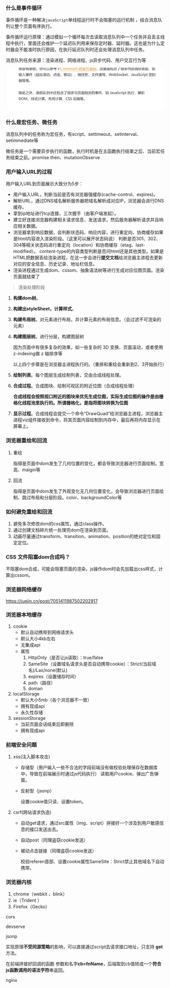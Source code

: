 ### 什么是事件循环

事件循环是一种解决`javaScript`单线程运行时不会阻塞的运行机制 ，结合消息队列让整个页面有序执行。

事件循环运行原理：通过模拟一个循环每次去读取消息队列中一个任务并且丢主线程中执行，里面还会维护一个延迟队列用来保存定时器、延时器。这也是为什么定时器会不能准时执行原因，在执行延迟队列时还会处理消息队列中任务。

消息队列任务来源：渲染进程、网络进程、js异步代码、用户交互行为等

![448d71aa675ba0a185ff021adfed58c](../images/448d71aa675ba0a185ff021adfed58c.png)

### 什么是宏任务、微任务

消息队列中的任务称为宏任务，有script、settimeout、setinterval、setimmediate等

微任务是一个需要异步执行的函数，执行时机是在主函数执行结束之后、当前宏任务结束之前。promise.then、mutationObserve

### 用户输入URL的过程

用户输入URL到页面展示大致分为5步：

* 用户输入URL，判断当前是否有浏览器强缓存(cache-control、expires)。
* 解析URL，通过DNS域名解析服务器把域名解析成对应IP，浏览器会进行DNS缓存。
* 拿到ip地址进行tcp连接，三次握手（由客户端发起）。
* 建立好连接浏览器构建相关请求信息、发送请求，然后服务器解析请求并且响应相关数据。
* 浏览器拿到响应数据，会判断状态码、响应内容，进行重定向、协商缓存如果是html内容进入渲染阶段。（这里可以展开状态码说）
  判断是否301、302、304等相关状态码进行重定向（location）和协商缓存（etag、last-modified）。
  content-type的内容类型判断是否问html还是其他类型。如果是HTML把数据丢给渲染进程，在这一步会进行**提交文档**给浏览器主进程去更新对应的安全信息、历史记录、地址栏信息。
* 渲染进程通过生成dom、cssom、抽象语法树等进行生成对应位图页面。渲染页面就结束了

> 渲染处理阶段

1. **构建dom树**。

2. **构建出styleSheet，计算样式**。

3. **构建布局树**。对元素进行布局，并计算元素的布局信息。（会过滤不可渲染的元素）

4. **构建图层树**。进行分层，构建图层树

   因为页面中有很多复杂的效果，如一些复杂的 3D 变换、页面滚动，或者使用 z-indexing做 z 轴排序等

   以上四个步骤是在浏览器主进程执行的。（重排和重绘会重新到2、3开始执行）

5. **绘制列表**。每个图层生成绘制列表，交由合成线程处理。

6. **合成过程**。合成图块、绘制可视区的附近位图（合成线程处理）

   **合成线程会按照视口附近的图块来优先生成位图，实际生成位图的操作是由栅格化线程池里执行的。所谓栅格化，是指将图块转换为位图**

7. **显示过程**。合成线程会提交一个命令“DrawQuad”给浏览器主进程，浏览器主进程viz组件接收到命令，将其页面内容绘制到内存中，最后再将内存显示在屏幕上。

### 浏览器重绘和回流

1. 重绘

   指得是页面中dom发生了几何位置的变化，都会导致浏览器进行页面绘制。宽高、maigin等

2. 回流

   指得是页面中dom发生了外观变化无几何位置变化，会导致浏览器进行页面绘制、跳过布局和分层阶段。color、backgroundColor等

### 如何避免重绘和回流

1. 避免多次修改dom的css属性，通过class操作。
2. 通过创建文档碎片统一处理完dom在渲染到页面。
3. 动画尽量通过transform、transition、animation、position的绝对定位和固定定位。

###  CSS 文件阻塞dom合成吗？

不阻塞dom合成，可能会阻塞页面的渲染，js操作dom时会先加载出css样式，计算出cssom。

### 浏览器网络缓存

https://juejin.cn/post/7051411987502202917

### 浏览器本地缓存

1. cookie
   * 默认自动携带到网络请求头
   * 默认大小4kb左右
   * 无集成api
   * 属性
     1. HttpOnly（是否让js读取）：true/false
     2. SameSite（设置域名请求头是否自动携带cookie）：Strict(当前域名)/Lax/none(默认)
     3. expires（设置储存时间）
     4. path（路径）
     5. doman
2. localStorage
   * 默认大小5mb（各个浏览器不一致）
   * 拥有现成api
   * 永久性存储
3. sessionStorage
   * 当前页面会话结束后即删除
   * 拥有现成api

### 前端安全问题

1. xss(注入脚本攻击)

   * 存储型（用户输入一些不合法的字段前端没有做校验处理保存在数据库中，导致在前端展示时通过js代码执行）
     读取用户cookie、弹出广告弹窗。

   * 反射型（jsonp）

     设置cookie值只读、设置token。

2. csrf(跨站请求伪造)

   * 自动get请求，通过src属性（img、script）拼接好一个涉及到用户敏感信息的接口发送出去。

   * 自动post（同理盗窃cookie发送）

   * 被动点击链接（同理盗窃cookie发送）

     校验referen首部、设置cookie属性SameSite：Strict禁止其他域名下自动携带。

### 浏览器内核

1. chrome（webkit 、blink）
2. ie（Trident ）
3. Firefox（Gecko）




cors

devserve

jsonp

实现原理**不受同源策略**的影响，可以直接通过script去请求接口地址，只支持 **get** 方法。

在前端拼接好回调的函数 参数和名字**cb=fnName**，后端取到cb值转成一个**符合js函数调用的语法字符**串返回。

nginx

